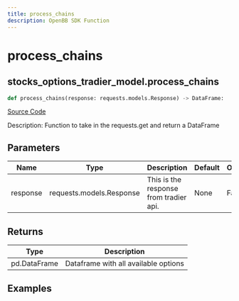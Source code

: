 ```yaml
---
title: process_chains
description: OpenBB SDK Function
---
```

# process_chains

## stocks_options_tradier_model.process_chains

```python
def process_chains(response: requests.models.Response) -> DataFrame:
```
[Source Code](https://github.com/OpenBB-finance/OpenBBTerminal/tree/main/openbb_terminal/stocks/options/tradier_model.py#L190)

Description: Function to take in the requests.get and return a DataFrame

## Parameters

| Name | Type | Description | Default | Optional |
| ---- | ---- | ----------- | ------- | -------- |
| response | requests.models.Response | This is the response from tradier api. | None | False |

## Returns

| Type | Description |
| ---- | ----------- |
| pd.DataFrame | Dataframe with all available options |

## Examples


